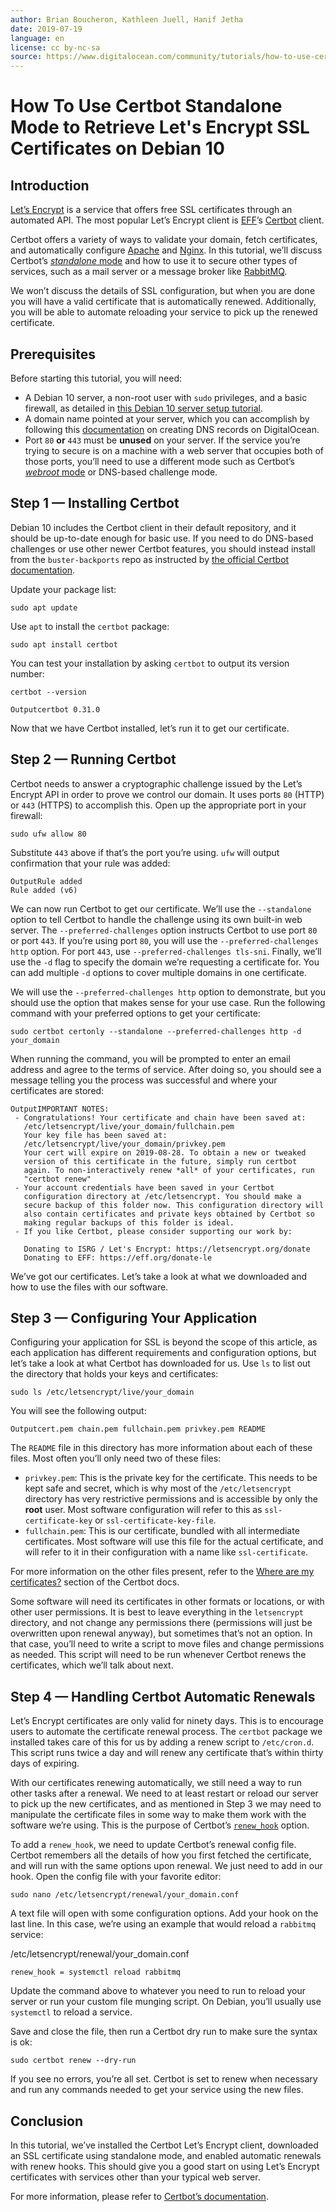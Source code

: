 ```yaml
---
author: Brian Boucheron, Kathleen Juell, Hanif Jetha
date: 2019-07-19
language: en
license: cc by-nc-sa
source: https://www.digitalocean.com/community/tutorials/how-to-use-certbot-standalone-mode-to-retrieve-let-s-encrypt-ssl-certificates-on-debian-10
---
```


# How To Use Certbot Standalone Mode to Retrieve Let's Encrypt SSL Certificates on Debian 10

## Introduction

[Let’s Encrypt](https://letsencrypt.org/) is a service that offers free SSL certificates through an automated API. The most popular Let’s Encrypt client is [EFF](https://www.eff.org/)’s [Certbot](https://certbot.eff.org/) client.

Certbot offers a variety of ways to validate your domain, fetch certificates, and automatically configure [Apache](https://httpd.apache.org/) and [Nginx](https://www.nginx.com/). In this tutorial, we’ll discuss Certbot’s [_standalone_ mode](https://certbot.eff.org/docs/using.html#standalone) and how to use it to secure other types of services, such as a mail server or a message broker like [RabbitMQ](https://www.rabbitmq.com/).

We won’t discuss the details of SSL configuration, but when you are done you will have a valid certificate that is automatically renewed. Additionally, you will be able to automate reloading your service to pick up the renewed certificate.

## Prerequisites

Before starting this tutorial, you will need:

- A Debian 10 server, a non-root user with `sudo` privileges, and a basic firewall, as detailed in [this Debian 10 server setup tutorial](initial-server-setup-with-debian-10).
- A domain name pointed at your server, which you can accomplish by following this [documentation](https://www.digitalocean.com/docs/networking/dns/) on creating DNS records on DigitalOcean. 
- Port `80` **or** `443` must be **unused** on your server. If the service you’re trying to secure is on a machine with a web server that occupies both of those ports, you’ll need to use a different mode such as Certbot’s [_webroot_ mode](https://certbot.eff.org/docs/using.html#webroot) or DNS-based challenge mode.

## Step 1 — Installing Certbot

Debian 10 includes the Certbot client in their default repository, and it should be up-to-date enough for basic use. If you need to do DNS-based challenges or use other newer Certbot features, you should instead install from the `buster-backports` repo as instructed by [the official Certbot documentation](https://certbot.eff.org/lets-encrypt/debianstretch-other).

Update your package list:

    sudo apt update

Use `apt` to install the `certbot` package:

    sudo apt install certbot

You can test your installation by asking `certbot` to output its version number:

    certbot --version

    Outputcertbot 0.31.0

Now that we have Certbot installed, let’s run it to get our certificate.

## Step 2 — Running Certbot

Certbot needs to answer a cryptographic challenge issued by the Let’s Encrypt API in order to prove we control our domain. It uses ports `80` (HTTP) or `443` (HTTPS) to accomplish this. Open up the appropriate port in your firewall:

    sudo ufw allow 80

Substitute `443` above if that’s the port you’re using. `ufw` will output confirmation that your rule was added:

    OutputRule added
    Rule added (v6)

We can now run Certbot to get our certificate. We’ll use the `--standalone` option to tell Certbot to handle the challenge using its own built-in web server. The `--preferred-challenges` option instructs Certbot to use port `80` or port `443`. If you’re using port `80`, you will use the `--preferred-challenges http` option. For port `443`, use `--preferred-challenges tls-sni`. Finally, we’ll use the `-d` flag to specify the domain we’re requesting a certificate for. You can add multiple `-d` options to cover multiple domains in one certificate.

We will use the `--preferred-challenges http` option to demonstrate, but you should use the option that makes sense for your use case. Run the following command with your preferred options to get your certificate:

    sudo certbot certonly --standalone --preferred-challenges http -d your_domain

When running the command, you will be prompted to enter an email address and agree to the terms of service. After doing so, you should see a message telling you the process was successful and where your certificates are stored:

    OutputIMPORTANT NOTES:
     - Congratulations! Your certificate and chain have been saved at:
       /etc/letsencrypt/live/your_domain/fullchain.pem
       Your key file has been saved at:
       /etc/letsencrypt/live/your_domain/privkey.pem
       Your cert will expire on 2019-08-28. To obtain a new or tweaked
       version of this certificate in the future, simply run certbot
       again. To non-interactively renew *all* of your certificates, run
       "certbot renew"
     - Your account credentials have been saved in your Certbot
       configuration directory at /etc/letsencrypt. You should make a
       secure backup of this folder now. This configuration directory will
       also contain certificates and private keys obtained by Certbot so
       making regular backups of this folder is ideal.
     - If you like Certbot, please consider supporting our work by:
    
       Donating to ISRG / Let's Encrypt: https://letsencrypt.org/donate
       Donating to EFF: https://eff.org/donate-le

We’ve got our certificates. Let’s take a look at what we downloaded and how to use the files with our software.

## Step 3 — Configuring Your Application

Configuring your application for SSL is beyond the scope of this article, as each application has different requirements and configuration options, but let’s take a look at what Certbot has downloaded for us. Use `ls` to list out the directory that holds your keys and certificates:

    sudo ls /etc/letsencrypt/live/your_domain

You will see the following output:

    Outputcert.pem chain.pem fullchain.pem privkey.pem README

The `README` file in this directory has more information about each of these files. Most often you’ll only need two of these files:

- `privkey.pem`: This is the private key for the certificate. This needs to be kept safe and secret, which is why most of the `/etc/letsencrypt` directory has very restrictive permissions and is accessible by only the **root** user. Most software configuration will refer to this as `ssl-certificate-key` or `ssl-certificate-key-file`.
- `fullchain.pem`: This is our certificate, bundled with all intermediate certificates. Most software will use this file for the actual certificate, and will refer to it in their configuration with a name like `ssl-certificate`.

For more information on the other files present, refer to the [Where are my certificates?](https://certbot.eff.org/docs/using.html#where-are-my-certificates) section of the Certbot docs.

Some software will need its certificates in other formats or locations, or with other user permissions. It is best to leave everything in the `letsencrypt` directory, and not change any permissions there (permissions will just be overwritten upon renewal anyway), but sometimes that’s not an option. In that case, you’ll need to write a script to move files and change permissions as needed. This script will need to be run whenever Certbot renews the certificates, which we’ll talk about next.

## Step 4 — Handling Certbot Automatic Renewals

Let’s Encrypt certificates are only valid for ninety days. This is to encourage users to automate the certificate renewal process. The `certbot` package we installed takes care of this for us by adding a renew script to `/etc/cron.d`. This script runs twice a day and will renew any certificate that’s within thirty days of expiring.

With our certificates renewing automatically, we still need a way to run other tasks after a renewal. We need to at least restart or reload our server to pick up the new certificates, and as mentioned in Step 3 we may need to manipulate the certificate files in some way to make them work with the software we’re using. This is the purpose of Certbot’s [`renew_hook`](https://certbot.eff.org/docs/api/hooks.html?highlight=renew_hook#certbot.hooks.renew_hook) option.

To add a `renew_hook`, we need to update Certbot’s renewal config file. Certbot remembers all the details of how you first fetched the certificate, and will run with the same options upon renewal. We just need to add in our hook. Open the config file with your favorite editor:

    sudo nano /etc/letsencrypt/renewal/your_domain.conf

A text file will open with some configuration options. Add your hook on the last line. In this case, we’re using an example that would reload a `rabbitmq` service:

/etc/letsencrypt/renewal/your\_domain.conf

    renew_hook = systemctl reload rabbitmq

Update the command above to whatever you need to run to reload your server or run your custom file munging script. On Debian, you’ll usually use `systemctl` to reload a service.

Save and close the file, then run a Certbot dry run to make sure the syntax is ok:

    sudo certbot renew --dry-run

If you see no errors, you’re all set. Certbot is set to renew when necessary and run any commands needed to get your service using the new files.

## Conclusion

In this tutorial, we’ve installed the Certbot Let’s Encrypt client, downloaded an SSL certificate using standalone mode, and enabled automatic renewals with renew hooks. This should give you a good start on using Let’s Encrypt certificates with services other than your typical web server.

For more information, please refer to [Certbot’s documentation](https://certbot.eff.org/docs/).
